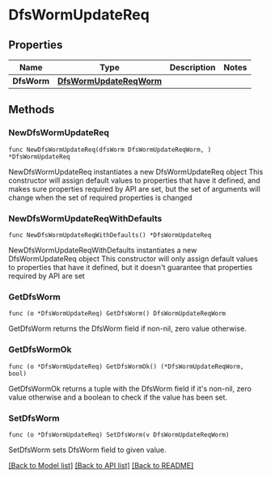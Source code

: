 # DfsWormUpdateReq

## Properties

Name | Type | Description | Notes
------------ | ------------- | ------------- | -------------
**DfsWorm** | [**DfsWormUpdateReqWorm**](DfsWormUpdateReqWorm.md) |  | 

## Methods

### NewDfsWormUpdateReq

`func NewDfsWormUpdateReq(dfsWorm DfsWormUpdateReqWorm, ) *DfsWormUpdateReq`

NewDfsWormUpdateReq instantiates a new DfsWormUpdateReq object
This constructor will assign default values to properties that have it defined,
and makes sure properties required by API are set, but the set of arguments
will change when the set of required properties is changed

### NewDfsWormUpdateReqWithDefaults

`func NewDfsWormUpdateReqWithDefaults() *DfsWormUpdateReq`

NewDfsWormUpdateReqWithDefaults instantiates a new DfsWormUpdateReq object
This constructor will only assign default values to properties that have it defined,
but it doesn't guarantee that properties required by API are set

### GetDfsWorm

`func (o *DfsWormUpdateReq) GetDfsWorm() DfsWormUpdateReqWorm`

GetDfsWorm returns the DfsWorm field if non-nil, zero value otherwise.

### GetDfsWormOk

`func (o *DfsWormUpdateReq) GetDfsWormOk() (*DfsWormUpdateReqWorm, bool)`

GetDfsWormOk returns a tuple with the DfsWorm field if it's non-nil, zero value otherwise
and a boolean to check if the value has been set.

### SetDfsWorm

`func (o *DfsWormUpdateReq) SetDfsWorm(v DfsWormUpdateReqWorm)`

SetDfsWorm sets DfsWorm field to given value.



[[Back to Model list]](../README.md#documentation-for-models) [[Back to API list]](../README.md#documentation-for-api-endpoints) [[Back to README]](../README.md)


